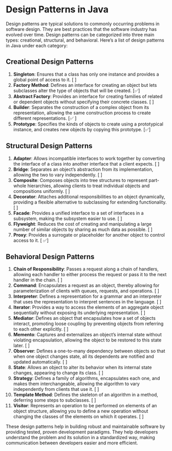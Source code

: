 # Design Patterns in Java

Design patterns are typical solutions to commonly occurring problems in software design. They are best practices that the software industry has evolved over time. Design patterns can be categorized into three main types: creational, structural, and behavioral. Here’s a list of design patterns in Java under each category:

## Creational Design Patterns

1. **Singleton**: Ensures that a class has only one instance and provides a global point of access to it. [ ]
2. **Factory Method**: Defines an interface for creating an object but lets subclasses alter the type of objects that will be created. [✅]
3. **Abstract Factory**: Provides an interface for creating families of related or dependent objects without specifying their concrete classes. [ ]
4. **Builder**: Separates the construction of a complex object from its representation, allowing the same construction process to create different representations. [✅ ]
5. **Prototype**: Specifies the kinds of objects to create using a prototypical instance, and creates new objects by copying this prototype. [✅]

## Structural Design Patterns

1. **Adapter**: Allows incompatible interfaces to work together by converting the interface of a class into another interface that a client expects. [ ]
2. **Bridge**: Separates an object’s abstraction from its implementation, allowing the two to vary independently. [ ]
3. **Composite**: Composes objects into tree structures to represent part-whole hierarchies, allowing clients to treat individual objects and compositions uniformly. [ ]
4. **Decorator**: Attaches additional responsibilities to an object dynamically, providing a flexible alternative to subclassing for extending functionality. [ ]
5. **Facade**: Provides a unified interface to a set of interfaces in a subsystem, making the subsystem easier to use. [ ]
6. **Flyweight**: Reduces the cost of creating and manipulating a large number of similar objects by sharing as much data as possible. [ ]
7. **Proxy**: Provides a surrogate or placeholder for another object to control access to it. [ ✅]

## Behavioral Design Patterns

1. **Chain of Responsibility**: Passes a request along a chain of handlers, allowing each handler to either process the request or pass it to the next handler in the chain. [ ]
2. **Command**: Encapsulates a request as an object, thereby allowing for parameterization of clients with queues, requests, and operations. [ ]
3. **Interpreter**: Defines a representation for a grammar and an interpreter that uses the representation to interpret sentences in the language. [ ]
4. **Iterator**: Provides a way to access the elements of an aggregate object sequentially without exposing its underlying representation. [ ]
5. **Mediator**: Defines an object that encapsulates how a set of objects interact, promoting loose coupling by preventing objects from referring to each other explicitly. [ ]
6. **Memento**: Captures and externalizes an object’s internal state without violating encapsulation, allowing the object to be restored to this state later. [ ]
7. **Observer**: Defines a one-to-many dependency between objects so that when one object changes state, all its dependents are notified and updated automatically. [ ]
8. **State**: Allows an object to alter its behavior when its internal state changes, appearing to change its class. [ ]
9. **Strategy**: Defines a family of algorithms, encapsulates each one, and makes them interchangeable, allowing the algorithm to vary independently from clients that use it. [ ]
10. **Template Method**: Defines the skeleton of an algorithm in a method, deferring some steps to subclasses. [ ]
11. **Visitor**: Represents an operation to be performed on elements of an object structure, allowing you to define a new operation without changing the classes of the elements on which it operates. [ ]

These design patterns help in building robust and maintainable software by providing tested, proven development paradigms. They help developers understand the problem and its solution in a standardized way, making communication between developers easier and more efficient.
